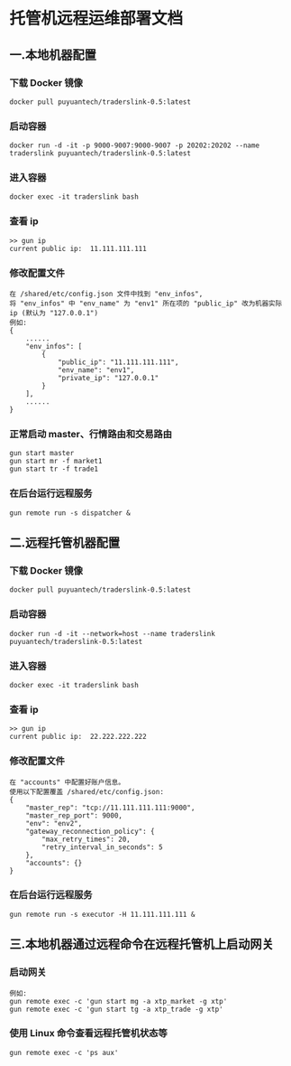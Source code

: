 # 托管机远程运维部署文档

## 一.本地机器配置

### 下载 Docker 镜像

    docker pull puyuantech/traderslink-0.5:latest

### 启动容器

    docker run -d -it -p 9000-9007:9000-9007 -p 20202:20202 --name traderslink puyuantech/traderslink-0.5:latest

### 进入容器

    docker exec -it traderslink bash

### 查看 ip

    >> gun ip
    current public ip:  11.111.111.111

### 修改配置文件

    在 /shared/etc/config.json 文件中找到 "env_infos",
    将 "env_infos" 中 "env_name" 为 "env1" 所在项的 "public_ip" 改为机器实际 ip (默认为 "127.0.0.1")
    例如:
    {
        ......
        "env_infos": [
            {
                "public_ip": "11.111.111.111",
                "env_name": "env1",
                "private_ip": "127.0.0.1"
            }
        ],
        ......
    }

### 正常启动 master、行情路由和交易路由

    gun start master
    gun start mr -f market1
    gun start tr -f trade1

### 在后台运行远程服务

    gun remote run -s dispatcher &

## 二.远程托管机器配置

### 下载 Docker 镜像

    docker pull puyuantech/traderslink-0.5:latest

### 启动容器

    docker run -d -it --network=host --name traderslink puyuantech/traderslink-0.5:latest

### 进入容器

    docker exec -it traderslink bash

### 查看 ip

    >> gun ip
    current public ip:  22.222.222.222

### 修改配置文件

    在 "accounts" 中配置好账户信息。
    使用以下配置覆盖 /shared/etc/config.json:
    {
        "master_rep": "tcp://11.111.111.111:9000",
        "master_rep_port": 9000,
        "env": "env2",
        "gateway_reconnection_policy": {
            "max_retry_times": 20,
            "retry_interval_in_seconds": 5
        },
        "accounts": {}
    }

### 在后台运行远程服务

    gun remote run -s executor -H 11.111.111.111 &

## 三.本地机器通过远程命令在远程托管机上启动网关

### 启动网关

    例如:
    gun remote exec -c 'gun start mg -a xtp_market -g xtp'
    gun remote exec -c 'gun start tg -a xtp_trade -g xtp'

### 使用 Linux 命令查看远程托管机状态等

    gun remote exec -c 'ps aux'
